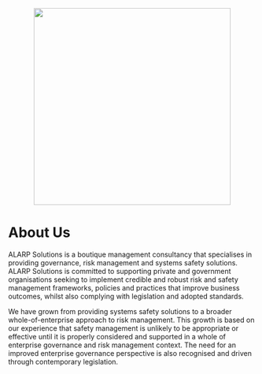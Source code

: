 <div align='center'>
  <a href="https://alarpsolutions.com.au"><img src="https://user-images.githubusercontent.com/2831291/210919884-41eef594-d904-4a1c-8893-5100106b6685.jpg" width="400"></a>
</div>

# About Us
ALARP Solutions is a boutique management consultancy that specialises in providing governance, risk management and systems safety solutions. ALARP Solutions is committed to supporting private and government organisations seeking to implement credible and robust risk and safety management frameworks, policies and practices that improve business outcomes, whilst also complying with legislation and adopted standards.

We have grown from providing systems safety solutions to a broader whole-of-enterprise approach to risk management. This growth is based on our experience that safety management is unlikely to be appropriate or effective until it is properly considered and supported in a whole of enterprise governance and risk management context. The need for an improved enterprise governance perspective is also recognised and driven through contemporary legislation.
